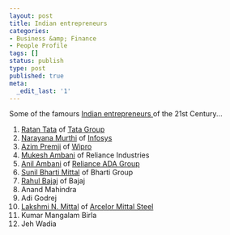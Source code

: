 ```yaml
---
layout: post
title: Indian entrepreneurs
categories:
- Business &amp; Finance
- People Profile
tags: []
status: publish
type: post
published: true
meta:
  _edit_last: '1'
---
```

Some of the famours [Indian entrepreneurs ](http://en.wikipedia.org/wiki/List_of_Indian_entrepreneurs)of the 21st Century...

1. [Ratan Tata](http://en.wikipedia.org/wiki/Ratan_Tata) of [Tata Group](http://www.tata.com/)
2. [Narayana Murthi](http://en.wikipedia.org/wiki/N._R._Narayana_Murthy) of [Infosys](http://www.infosys.com/)
3. [Azim Premji](http://en.wikipedia.org/wiki/Azim_Premji) of [Wipro](http://www.wiprocorporate.com/)
4. [Mukesh Ambani](http://en.wikipedia.org/wiki/Mukesh_Ambani) of Reliance Industries
5. [Anil Ambani](http://en.wikipedia.org/wiki/Anil_Ambani) of [Reliance ADA Group](http://www.relianceadagroup.com/ada/index.html)
6. [Sunil Bharti Mittal](http://en.wikipedia.org/wiki/Sunil_Mittal) of Bharti Group
7. [Rahul Bajaj](http://en.wikipedia.org/wiki/Rahul_Bajaj) of Bajaj
8. Anand Mahindra
9. Adi Godrej
10. [Lakshmi N. Mittal](http://en.wikipedia.org/wiki/Lakshmi_Mittal) of [Arcelor Mittal Steel](http://www.arcelormittal.com/)
11. Kumar Mangalam Birla
12. Jeh Wadia
